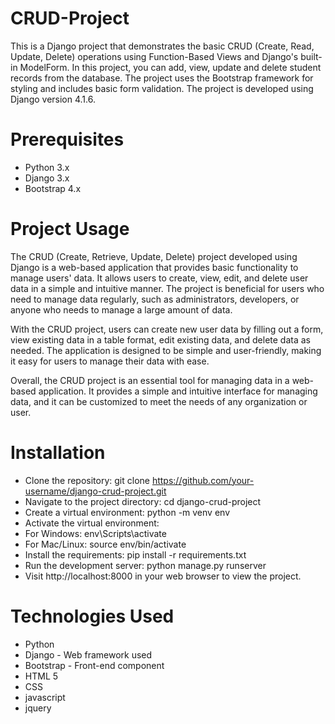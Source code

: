 # CRUD-Project
This is a Django project that demonstrates the basic CRUD (Create, Read, Update, Delete) operations using Function-Based Views and Django's built-in ModelForm. In this project, you can add, view, update and delete student records from the database. The project uses the Bootstrap framework for styling and includes basic form validation. The project is developed using Django version 4.1.6.

# Prerequisites
* Python 3.x
* Django 3.x
* Bootstrap 4.x

# Project Usage
The CRUD (Create, Retrieve, Update, Delete) project developed using Django is a web-based application that provides basic functionality to manage users' data. It allows users to create, view, edit, and delete user data in a simple and intuitive manner. The project is beneficial for users who need to manage data regularly, such as administrators, developers, or anyone who needs to manage a large amount of data.

With the CRUD project, users can create new user data by filling out a form, view existing data in a table format, edit existing data, and delete data as needed. The application is designed to be simple and user-friendly, making it easy for users to manage their data with ease.

Overall, the CRUD project is an essential tool for managing data in a web-based application. It provides a simple and intuitive interface for managing data, and it can be customized to meet the needs of any organization or user.

# Installation
* Clone the repository: git clone https://github.com/your-username/django-crud-project.git
* Navigate to the project directory: cd django-crud-project
* Create a virtual environment: python -m venv env
* Activate the virtual environment:
 * For Windows: env\Scripts\activate
 * For Mac/Linux: source env/bin/activate
* Install the requirements: pip install -r requirements.txt
* Run the development server: python manage.py runserver
* Visit http://localhost:8000 in your web browser to view the project.


# Technologies Used
* Python 
* Django - Web framework used
* Bootstrap - Front-end component 
* HTML 5
* CSS
* javascript
* jquery
